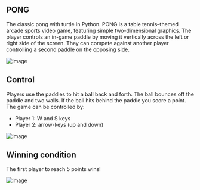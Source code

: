 ## PONG
The classic pong with turtle in Python. 
PONG is a table tennis–themed arcade sports video game, featuring simple two-dimensional graphics. The player controls an in-game paddle by moving it vertically across the left or right side of the screen. They can compete against another player controlling a second paddle on the opposing side. 

![image](https://github.com/JiaLinYang0410/PONG/assets/43829101/883b8911-4307-44f8-8efe-b183e6aeeedb)

## Control
Players use the paddles to hit a ball back and forth. The ball bounces off the paddle and two walls. If the ball hits behind the paddle you score a point. 
The game can be controlled by:
   - Player 1: W and S keys
   - Player 2: arrow-keys (up and down)

![image](https://github.com/JiaLinYang0410/PONG/assets/43829101/4d663cf4-f2dc-4270-b6b6-979bdff2ac6a)

## Winning condition
The first player to reach 5 points wins!

![image](https://github.com/JiaLinYang0410/PONG/assets/43829101/cb6f76cf-dfe6-4694-b547-cf72966ebc69)


